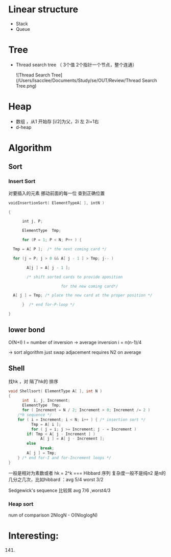 # Linear structure

- Stack
- Queue

# Tree

- Thread search tree （ 3个值 2个指针一个节点，整个连通）

  ![Thread Search Tree](/Users/Isacclee/Documents/Study/se/OUT/Review/Thread Search Tree.png)



# Heap

- 数组 ，从1 开始存 [i/2]为父，2i 左 2i+1右
- d-heap

# Algorithm

## Sort

### Insert Sort

对要插入的元素 挪动前面的每一位 查到正确位置

``` c
voidInsertionSort( ElementTypeA[ ], intN ) 

{

      int j, P; 

      ElementType  Tmp; 

      for (P = 1; P < N; P++ ) { 

  Tmp = A[ P ];  /* the next coming card */

  for (j = P; j > 0 && A[ j - 1 ] > Tmp; j-- ) 

        A[j ] = A[ j - 1 ]; 

        /* shift sorted cards to provide aposition 

                       for the new coming card*/

  A[ j ] = Tmp; /* place the new card at the proper position */

      }  /* end for-P-loop */

}

```

## lower bond

O(N+I) I = number of inversion -> average inversion i  = n(n-1)/4

-> sort algorithm just swap adjacement requires N2 on average

## Shell

找hk ，对 隔了hk的 排序

```c
void Shellsort( ElementType A[ ], int N ) 
{ 
      int  i, j, Increment; 
      ElementType  Tmp; 
      for ( Increment = N / 2; Increment > 0; Increment /= 2 )  
	/*h sequence */
	for ( i = Increment; i < N; i++ ) { /* insertion sort */
	      Tmp = A[ i ]; 
	      for ( j = i; j >= Increment; j - = Increment ) 
		if( Tmp < A[ j - Increment ] ) 
		      A[ j ] = A[ j - Increment ]; 
		else 
		      break; 
		A[ j ] = Tmp; 
	} /* end for-I and for-Increment loops */
}
```

一般是相对为素数或者 hk = 2^k === Hibbard 序列 复杂度一般不是纯n2 是n的几分之几次，比如hibbard  ：avg 5/4 worst 3/2

Sedgewick's sequence 比较屌 avg 7/6 ,worst4/3

### Heap sort

num of comparison 2NlogN - O(NloglogN)



# Interesting:
141.